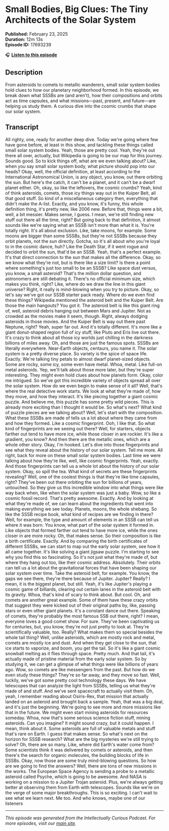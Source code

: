 # Small Bodies, Big Clues: The Tiny Architects of the Solar System

**Published:** February 23, 2025  
**Duration:** 12m 13s  
**Episode ID:** 17693239

🎧 **[Listen to this episode](https://intellectuallycurious.buzzsprout.com/2529712/episodes/17693239-small-bodies-big-clues-the-tiny-architects-of-the-solar-system)**

## Description

From asteroids to comets to metallic wanderers, small solar system bodies hold clues to how our planetary neighborhood formed. In this episode, we break down what SSSBs are (and aren't), how their compositions and orbits act as time capsules, and what missions—past, present, and future—are helping us study them. A curious dive into the cosmic crumbs that shape our solar system.

## Transcript

All righty, one, ready for another deep dive. Today we're going where few have gone before, at least in this show, and tackling these things called small solar system bodies. Yeah, those are pretty cool. Yeah, they're out there all over, actually, but Wikipedia is going to be our map for this journey. Sounds good. So to kick things off, what are we even talking about? Like, when you say small solar system body, what picture should pop into our heads? Okay, well, the official definition, at least according to the International Astronomical Union, is any object, you know, out there orbiting the sun. But here's the catch, it can't be a planet, and it can't be a dwarf planet either. Oh, okay, so like the leftovers, the cosmic crumbs? Yeah, kind of think asteroids, comets, those icy things way out in the Kuiper Belt, all that good stuff. So kind of a miscellaneous category then, everything that didn't make the A-list. Exactly, and you know, it's funny, this whole definition thing, it's pretty new, like 2006 new. Before that, things were a bit, well, a bit messier. Makes sense, I guess. I mean, we're still finding new stuff out there all the time, right? But going back to that definition, it almost sounds like we're saying what an SSSB isn't more than what it is. You're totally right. It's all about exclusion. Like, take moons, for example. Some moons are bigger than some SSSBs, but they're not SSSBs because they orbit planets, not the sun directly. Gotcha, so it's all about who you're loyal to in the cosmic dance, huh? Like the Death Star, if it went rogue and decided to orbit the sun, that'd be an SSSB. Yeah, that's a perfect example. It's that direct connection to the sun that makes all the difference. Okay, so we know what they're not, but is there like a size limit? Is there a point where something's just too small to be an SSSB? Like space dust versus, you know, a small asteroid? That's the million dollar question, and astronomers are still debating it. There's no official minimum size, which makes you think, right? Like, where do we draw the line in this giant universe? Right, it really is mind-blowing when you try to picture. Okay, so let's say we've got our SSSB starter pack ready. Where do we even find these things? Wikipedia mentioned the asteroid belt and the Kuiper Belt. Are those the main hangouts? You got it. The asteroid belt is like this giant ring of, well, asteroid debris hanging out between Mars and Jupiter. Not as crowded as the movies make it seem, though. Right, always dodging asteroids in those movies. And the Kuiper Belt is way out there past Neptune, right? Yeah, super far out. And it's totally different. It's more like a giant donut-shaped region full of icy stuff, like Pluto and Eris live out there. It's crazy to think about all those icy worlds just chilling in the darkness billions of miles away. Oh, and those are just the famous spots. SSSBs are literally everywhere. Near-Earth objects, centaurs, you name it. The solar system is a pretty diverse place. So variety is the spice of space life. Exactly. We're talking tiny petals to almost dwarf planet-sized objects. Some are rocky, some icy, some even have metal. Whoa, metal. Like full-on metal asteroids. Yep, we'll talk about those more later, but they're super interesting. They might even hold clues about how planets form. Okay, color me intrigued. So we've got this incredible variety of objects spread all over the solar system. How do we even begin to make sense of it all? Well, that's where the real detective work starts. We look at what they're made of, how they move, and how they interact. It's like piecing together a giant cosmic puzzle. And believe me, this puzzle has some pretty wild pieces. This is already more exciting than I thought it would be. So what's next? What kind of puzzle pieces are we talking about? Well, let's start with the composition. What these SSSBs are made of tells us a lot about where they came from and how they formed. Like a cosmic fingerprint. Ooh, I like that. So what kind of fingerprints are we seeing out there? Well, for starters, objects farther out tend to have more ice, while those closer in are rockier. It's like a gradient, you know? And then there are the metallic ones, which are a whole other story. Okay, I'm hooked. Let's dive into those fingerprints and see what they reveal about the history of our solar system. Tell me more. All right, back for more on these small solar system bodies. Last time we were talking about how they're like, well, like cosmic fingerprints. Yeah, exactly. And those fingerprints can tell us a whole lot about the history of our solar system. Okay, so spill the tea. What kind of secrets are these fingerprints revealing? Well, one of the coolest things is that they're like time capsules, right? They've been out there orbiting the sun for billions of years, untouched. So they give us this incredible window into what things were like way back when, like when the solar system was just a baby. Wow, so like a cosmic fossil record. That's pretty awesome. Exactly. And by looking at what they're made of, we can learn about the ingredients that went into making everything we see today. Planets, moons, the whole shebang. So like the SSSB recipe book, what kind of recipes are we finding in there? Well, for example, the type and amount of elements in an SSSB can tell us where it was born. You know, what part of the solar system it formed in. Like objects that formed farther out tend to have more ice, while the ones closer in are more rocky. Oh, that makes sense. So their composition is like a birth certificate. Exactly. And by comparing the birth certificates of different SSSBs, we can start to map out the early solar system, see how it all came together. It's like solving a giant jigsaw puzzle. I'm starting to see why you find this so fascinating. So it's not just what they're made of, but where they hang out too, like their cosmic address. Absolutely. Their orbits can tell us a lot about the gravitational forces that have been shaping our solar system over time. Take the asteroid belt, for example. You know, the gaps we see there, they're there because of Jupiter. Jupiter? Really? I mean, it is the biggest planet, but still. Yeah, it's like Jupiter's playing a cosmic game of billiards, clearing out certain lanes in the asteroid belt with its gravity. Whoa, that's kind of scary to think about. But cool. Oh, and comets are another great example. Some of them have these crazy orbits that suggest they were kicked out of their original paths by, like, passing stars or even other giant planets. It's a constant dance out there. Speaking of comets, they're probably the most famous SSB out there, right? I mean, everyone loves a good comet show. For sure. They've been captivating us for centuries, but, you know, they're not just pretty to look at. They're scientifically valuable, too. Really? What makes them so special besides the whole tail thing? Well, unlike asteroids, which are mostly rock and metal, comets are mostly ice and dust. And when they get close to the sun, that ice starts to vaporize, and boom, you get the tail. So it's like a giant cosmic snowball melting as it flies through space. Pretty much. And that tail, it's actually made of pristine material from the early solar system. So by studying it, we can get a glimpse of what things were like billions of years ago. Wow, so comets are like messengers from the past. But how do we even study these things? They're so far away, and they move so fast. Well, luckily, we've got some pretty cool technology these days. We have telescopes that can analyze the light from SSSBs, telling us what they're made of and stuff. And we've sent spacecraft to actually visit them. Oh, yeah, I remember reading about Osiris-Rex, that mission that actually landed on an asteroid and brought back a sample. Yeah, that was a big deal, and it's just the beginning. We're going to see more and more missions like that in the future. We might even start mining asteroids for resources someday. Whoa, now that's some serious science fiction stuff, mining asteroids. Can you imagine? It might sound crazy, but it could happen. I mean, think about it. Some asteroids are full of valuable metals and stuff that's rare on Earth. I guess that makes sense. So what's next on the horizon for SSSB research? What are the big mysteries we're still trying to solve? Oh, there are so many. Like, where did Earth's water come from? Some scientists think it was delivered by comets or asteroids, and then there's the search for organic molecules, the building blocks of life in SSSBs. Okay, now those are some truly mind-blowing questions. So how are we going to find the answers? Well, there are tons of new missions in the works. The European Space Agency is sending a probe to a metallic asteroid called Psyche, which is going to be awesome. And NASA is working on a mission to a Jupiter Trojan asteroid. Plus, we're always getting better at observing them from Earth with telescopes. Sounds like we're on the verge of some major breakthroughs. This is so exciting. I can't wait to see what we learn next. Me too. And who knows, maybe one of our listeners

---
*This episode was generated from the Intellectually Curious Podcast. For more episodes, visit our [main site](https://intellectuallycurious.buzzsprout.com).*
